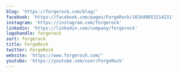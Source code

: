```yaml
---
blog: 'https://forgerock.com/blog/'
facebook: 'https://facebook.com/pages/ForgeRock/101648653214231'
instagram: 'https://instagram.com/forgerock'
linkedin: 'https://linkedin.com/company/forgerock'
logohandle: forgerock
sort: forgerock
title: ForgeRock
twitter: ForgeRock
website: 'https://www.forgerock.com/'
youtube: 'https://youtube.com/user/ForgeRock'
---
```

